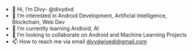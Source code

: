 - 👋 Hi, I’m Divy- @divydvd
- 👀 I’m interested in Android Development, Artificial Intelligence, Blockchain, Web Dev
- 🌱 I’m currently learning Android, AI
- 💞️ I’m looking to collaborate on Android and Machine Learning Projects
- 📫 How to reach me via email  divydwivedi@gmail.com

<!---
divydvd/divydvd is a ✨ special ✨ repository because its `README.md` (this file) appears on your GitHub profile.
You can click the Preview link to take a look at your changes.
--->
